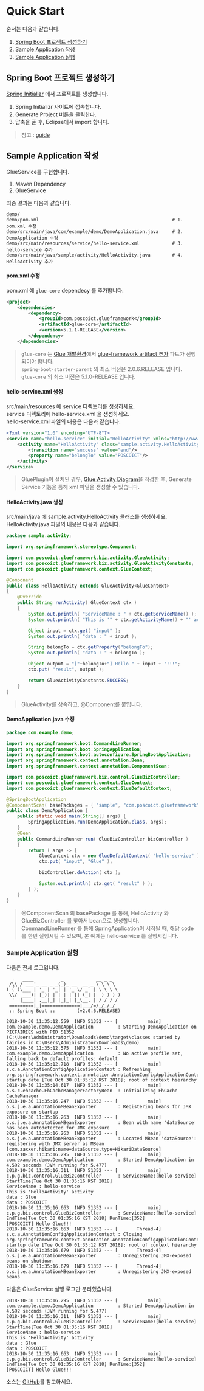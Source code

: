 # Quick Start

순서는 다음과 같습니다. 

1. [Spring Boot 프로젝트 생성하기](./quick-start.html#createPrj)
1. [Sample Application 작성](./quick-start.html#dev)
1. [Sample Application 실행](./quick-start.html#run)

## <a name="createPrj"></a>Spring Boot 프로젝트 생성하기

[Spring Initializr](https://start.spring.io/) 에서 프로젝트를 생성합니다.

1. Spring Initializr 사이트에 접속합니다.
1. Generate Project 버튼을 클릭한다.
1. 압축을 푼 후, Eclipse에서  import 합니다.

> 참고 : [guide](./create-project.html#spring_initialzr)

## <a name="dev"></a>Sample Application 작성

GlueService를 구현합니다.  

1. Maven Dependency
1. GlueService

최종 결과는 다음과 같습니다. 

```
demo/
demo/pom.xml                                                 # 1. pom.xml 수정
demo/src/main/java/com/example/demo/DemoApplication.java     # 2. DemoApplication 수정
demo/src/main/resources/service/hello-service.xml            # 3. hello-service 추가
demo/src/main/java/sample/activity/HelloActivity.java        # 4. HelloActivity 추가
```

#### <a name="dev_pom"></a>pom.xml 수정

pom.xml 에 `glue-core` dependecy 를 추가합니다.  

```xml
<project>
    <dependencies>
        <dependency>
            <groupId>com.poscoict.glueframework</groupId>
            <artifactId>glue-core</artifactId>
            <version>5.1.1-RELEASE</version>
        </dependency>
    </dependencies>
```

> `glue-core` 는 [Glue 개발환경](./env-glue.html)에서 [glue-framework artifact 추가](./env-glue.html#library) 파트가 선행되어야 합니다.  
> `spring-boot-starter-parent` 의 최소 버전은 2.0.6.RELEASE 입니다.  
> `glue-core` 의 최소 버전은 5.1.0-RELEASE 입니다. 

#### <a name="dev_service"></a>hello-service.xml 생성

src/main/resources 에 service 디렉토리를 생성하세요.  
service 디렉토리에 hello-service.xml 을 생성하세요.  
hello-service.xml 파일의 내용은 다음과 같습니다.

```xml
<?xml version="1.0" encoding="UTF-8"?>
<service name="hello-service" initial="HelloActivity" xmlns="http://www.poscoict.com/glueframework/service">
    <activity name="HelloActivity" class="sample.activity.HelloActivity">
        <transition name="success" value="end"/>
        <property name="belongTo" value="POSCOICT"/>
    </activity>
</service>
```

> GluePlugin이 설치된 경우, [Glue Activity Diagram](./glue-activity-diagram.html#generate_xml)을 작성한 후, 
> Generate Service 기능을 통해 xml 파일을 생성할 수 있습니다.

#### <a name="dev_activity"></a>HelloActivity.java 생성

src/main/java 에 sample.activity.HelloActivity 클래스를 생성하세요.
HelloActivity.java 파일의 내용은 다음과 같습니다.   

```java
package sample.activity;

import org.springframework.stereotype.Component;

import com.poscoict.glueframework.biz.activity.GlueActivity;
import com.poscoict.glueframework.biz.activity.GlueActivityConstants;
import com.poscoict.glueframework.context.GlueContext;

@Component
public class HelloActivity extends GlueActivity<GlueContext>
{
    @Override
    public String runActivity( GlueContext ctx )
    {
        System.out.println( "ServiceName : " + ctx.getServiceName() );
        System.out.println( "This is '" + ctx.getActivityName() + "' activity" );

        Object input = ctx.get( "input" );
        System.out.println( "data : " + input );

        String belongTo = ctx.getProperty("belongTo");
        System.out.println( "data : " + belongTo );

        Object output = "["+belongTo+"] Hello " + input + "!!!";
        ctx.put( "result", output );

        return GlueActivityConstants.SUCCESS;
    }
}
```

> GlueActivity를 상속하고, @Component를 붙입니다.  

#### <a name="dev_application"></a>DemoApplication.java 수정

```java
package com.example.demo;

import org.springframework.boot.CommandLineRunner;
import org.springframework.boot.SpringApplication;
import org.springframework.boot.autoconfigure.SpringBootApplication;
import org.springframework.context.annotation.Bean;
import org.springframework.context.annotation.ComponentScan;

import com.poscoict.glueframework.biz.control.GlueBizController;
import com.poscoict.glueframework.context.GlueContext;
import com.poscoict.glueframework.context.GlueDefaultContext;

@SpringBootApplication
@ComponentScan( basePackages = { "sample", "com.poscoict.glueframework" } )
public class DemoApplication {
    public static void main(String[] args) {
        SpringApplication.run(DemoApplication.class, args);
    }
    @Bean
    public CommandLineRunner run( GlueBizController bizController )
    {
        return ( args -> {
            GlueContext ctx = new GlueDefaultContext( "hello-service" );
            ctx.put( "input", "Glue" );

            bizController.doAction( ctx );

            System.out.println( ctx.get( "result" ) );
        } );
    }
}
```

> @ComponentScan 의 basePackage 를 통해, HelloActivity 와 GlueBizController 를 찾아서 bean으로 생성합니다.  
> CommandLineRunner 를 통해 SpringApplication이 시작될 때, 해당 code를 한번 실행시킬 수 있으며, 
> 본 예제는 hello-service 를 실행시킵니다.

### <a name="run"></a>Sample Application 실행

다음은 전체 로그입니다. 
```
  .   ____          _            __ _ _
 /\\ / ___'_ __ _ _(_)_ __  __ _ \ \ \ \
( ( )\___ | '_ | '_| | '_ \/ _` | \ \ \ \
 \\/  ___)| |_)| | | | | || (_| |  ) ) ) )
  '  |____| .__|_| |_|_| |_\__, | / / / /
 =========|_|==============|___/=/_/_/_/
 :: Spring Boot ::        (v2.0.6.RELEASE)

2018-10-30 11:35:12.559  INFO 51352 --- [           main] com.example.demo.DemoApplication         : Starting DemoApplication on PICFAIRIES with PID 51352 (C:\Users\Administrator\Downloads\demo\target\classes started by fairies in C:\Users\Administrator\Downloads\demo)
2018-10-30 11:35:12.575  INFO 51352 --- [           main] com.example.demo.DemoApplication         : No active profile set, falling back to default profiles: default
2018-10-30 11:35:12.718  INFO 51352 --- [           main] s.c.a.AnnotationConfigApplicationContext : Refreshing org.springframework.context.annotation.AnnotationConfigApplicationContext@79ad8b2f: startup date [Tue Oct 30 01:35:12 KST 2018]; root of context hierarchy
2018-10-30 11:35:14.617  INFO 51352 --- [           main] o.s.c.ehcache.EhCacheManagerFactoryBean  : Initializing EhCache CacheManager
2018-10-30 11:35:16.247  INFO 51352 --- [           main] o.s.j.e.a.AnnotationMBeanExporter        : Registering beans for JMX exposure on startup
2018-10-30 11:35:16.263  INFO 51352 --- [           main] o.s.j.e.a.AnnotationMBeanExporter        : Bean with name 'dataSource' has been autodetected for JMX exposure
2018-10-30 11:35:16.263  INFO 51352 --- [           main] o.s.j.e.a.AnnotationMBeanExporter        : Located MBean 'dataSource': registering with JMX server as MBean [com.zaxxer.hikari:name=dataSource,type=HikariDataSource]
2018-10-30 11:35:16.295  INFO 51352 --- [           main] com.example.demo.DemoApplication         : Started DemoApplication in 4.592 seconds (JVM running for 5.477)
2018-10-30 11:35:16.311  INFO 51352 --- [           main] c.p.g.biz.control.GlueBizController      : ServiceName:[hello-service] StartTime[Tue Oct 30 01:35:16 KST 2018]
ServiceName : hello-service
This is 'HelloActivity' activity
data : Glue
data : POSCOICT
2018-10-30 11:35:16.663  INFO 51352 --- [           main] c.p.g.biz.control.GlueBizController      : ServiceName:[hello-service] EndTime[Tue Oct 30 01:35:16 KST 2018] RunTime:[352]
[POSCOICT] Hello Glue!!!
2018-10-30 11:35:16.663  INFO 51352 --- [       Thread-4] s.c.a.AnnotationConfigApplicationContext : Closing org.springframework.context.annotation.AnnotationConfigApplicationContext@79ad8b2f: startup date [Tue Oct 30 01:35:12 KST 2018]; root of context hierarchy
2018-10-30 11:35:16.679  INFO 51352 --- [       Thread-4] o.s.j.e.a.AnnotationMBeanExporter        : Unregistering JMX-exposed beans on shutdown
2018-10-30 11:35:16.679  INFO 51352 --- [       Thread-4] o.s.j.e.a.AnnotationMBeanExporter        : Unregistering JMX-exposed beans
```

다음은 GlueService 실행 로그만 분리했습니다. 
```
2018-10-30 11:35:16.295  INFO 51352 --- [           main] com.example.demo.DemoApplication         : Started DemoApplication in 4.592 seconds (JVM running for 5.477)
2018-10-30 11:35:16.311  INFO 51352 --- [           main] c.p.g.biz.control.GlueBizController      : ServiceName:[hello-service] StartTime[Tue Oct 30 01:35:16 KST 2018]
ServiceName : hello-service
This is 'HelloActivity' activity
data : Glue
data : POSCOICT
2018-10-30 11:35:16.663  INFO 51352 --- [           main] c.p.g.biz.control.GlueBizController      : ServiceName:[hello-service] EndTime[Tue Oct 30 01:35:16 KST 2018] RunTime:[352]
[POSCOICT] Hello Glue!!!
```

소스는 [GitHub](https://github.com/poscoict-glueframework/glue-examples/tree/master/quick-start)를 참고하세요.